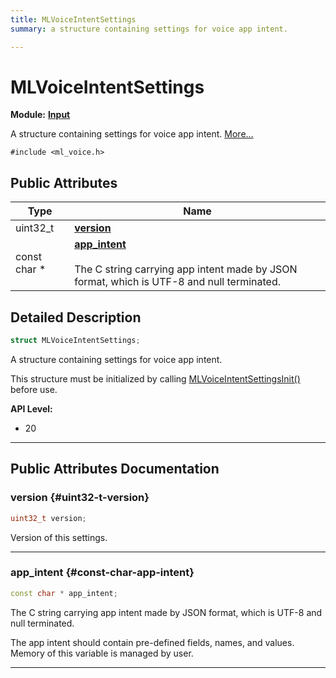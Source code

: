 ```yaml
---
title: MLVoiceIntentSettings
summary: a structure containing settings for voice app intent. 

---
```


# MLVoiceIntentSettings

**Module:** **[Input](/versioned_docs/version-03-Jan-2023/api-ref/api/Modules/group___input/group___input.md)**



A structure containing settings for voice app intent.  [More...](#detailed-description)


`#include <ml_voice.h>`

## Public Attributes

| Type           | Name           |
| -------------- | -------------- |
| uint32_t | **[version](/versioned_docs/version-03-Jan-2023/api-ref/api/Modules/group___input/struct_m_l_voice_intent_settings.md#uint32-t-version)**  |
| const char * | **[app_intent](/versioned_docs/version-03-Jan-2023/api-ref/api/Modules/group___input/struct_m_l_voice_intent_settings.md#const-char-app-intent)** <br></br>The C string carrying app intent made by JSON format, which is UTF-8 and null terminated.  |

## Detailed Description

```cpp
struct MLVoiceIntentSettings;
```

A structure containing settings for voice app intent. 

This structure must be initialized by calling [MLVoiceIntentSettingsInit()](/versioned_docs/version-03-Jan-2023/api-ref/api/Modules/group___input/group___input.md#void-mlvoiceintentsettingsinit) before use.




**API Level:**
  * 20 




-----------
## Public Attributes Documentation

### version {#uint32-t-version}

```cpp
uint32_t version;
```


Version of this settings. 





-----------

### app_intent {#const-char-app-intent}

```cpp
const char * app_intent;
```

The C string carrying app intent made by JSON format, which is UTF-8 and null terminated. 

The app intent should contain pre-defined fields, names, and values. Memory of this variable is managed by user. 





-----------

